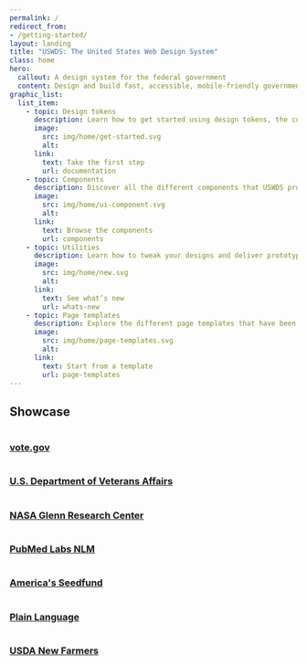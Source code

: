 ```yaml
---
permalink: /
redirect_from:
- /getting-started/
layout: landing
title: "USWDS: The United States Web Design System"
class: home
hero:
  callout: A design system for the federal government
  content: Design and build fast, accessible, mobile-friendly government websites backed by user research.
graphic_list:
  list_item:
    - topic: Design tokens
      description: Learn how to get started using design tokens, the common building blocks of visual design decisions.
      image:
        src: img/home/get-started.svg
        alt:
      link:
        text: Take the first step
        url: documentation
    - topic: Components
      description: Discover all the different components that USWDS provides as both design and development assets.
      image:
        src: img/home/ui-component.svg
        alt:
      link:
        text: Browse the components
        url: components
    - topic: Utilities
      description: Learn how to tweak your designs and deliver prototypes quickly and consistently, without touching a line of CSS.
      image:
        src: img/home/new.svg
        alt:
      link:
        text: See what’s new
        url: whats-new
    - topic: Page templates
      description: Explore the different page templates that have been created to jump start your product development.
      image:
        src: img/home/page-templates.svg
        alt:
      link:
        text: Start from a template
        url: page-templates
---
```


<section class="usa-section bg-base-lightest">
  <div class="grid-container">
    <h2 class="font-lang-xl margin-y-0">Showcase</h2>
    <div class="grid-row grid-gap">
      <div class="tablet:grid-col">
        <img src="{{ site.baseurl }}/img/home/showcase/vote.jpg" alt="">
        <a href="https://www.va.gov/">
          <h3 class="font-lang-md">vote.gov</h3>
        </a>
      </div>
      <div class="tablet:grid-col">
        <img src="{{ site.baseurl }}/img/home/showcase/va-healthcare.jpg" alt="">
        <a href="https://www.va.gov/">
          <h3 class="font-lang-md">U.S. Department of Veterans Affairs</h3>
        </a>
      </div>
      <div class="tablet:grid-col">
        <img src="{{ site.baseurl }}/img/home/showcase/nasa.jpg" alt="">
        <a href="https://www1.grc.nasa.gov/">
          <h3 class="font-lang-md">NASA Glenn Research Center</h3>
        </a>
      </div>
    </div>
  </div>

  <div class="grid-container margin-top-6">
    <div class="grid-row grid-gap">
      <div class="tablet:grid-col">
        <img src="{{ site.baseurl }}/img/home/showcase/pubmed.jpg" alt="">
        <a href="https://www.va.gov/">
          <h3 class="font-lang-md">PubMed Labs NLM</h3>
        </a>
      </div>
      <div class="tablet:grid-col">
        <img src="{{ site.baseurl }}/img/home/showcase/seedfund.jpg" alt="">
        <a href="https://www.fec.gov/">
          <h3 class="font-lang-md">America's Seedfund</h3>
        </a>
      </div>
      <div class="tablet:grid-col">
        <img src="{{ site.baseurl }}/img/home/showcase/plainlanguage.jpg" alt="">
        <a href="https://www1.grc.nasa.gov/">
          <h3 class="font-lang-md">Plain Language</h3>
        </a>
      </div>
    </div>
  </div>


  <div class="grid-container margin-top-6">
    <div class="grid-row grid-gap">
      <div class="tablet:grid-col-4">
        <img src="{{ site.baseurl }}/img/home/showcase/newfarmers.jpg" alt="">
        <a href="https://www1.grc.nasa.gov/">
          <h3 class="font-lang-md">USDA New Farmers</h3>
        </a>
      </div>
    </div>
  </div>
</section>

